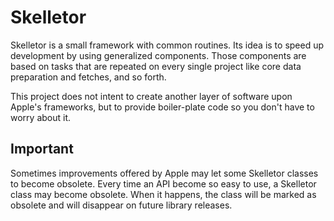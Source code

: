 # Skelletor

Skelletor is a small framework with common routines. Its idea is to speed up
development by using generalized components. Those components are based on tasks
that are repeated on every single project like core data preparation and fetches, and so
forth.

This project does not intent to create another layer of software upon Apple's
frameworks, but to provide boiler-plate code so you don't have to worry about it.

## Important

Sometimes improvements offered by Apple may let some Skelletor classes to become
obsolete. Every time an API become so easy to use, a Skelletor class may become
obsolete. When it happens, the class will be marked as obsolete and will disappear on
future library releases.

